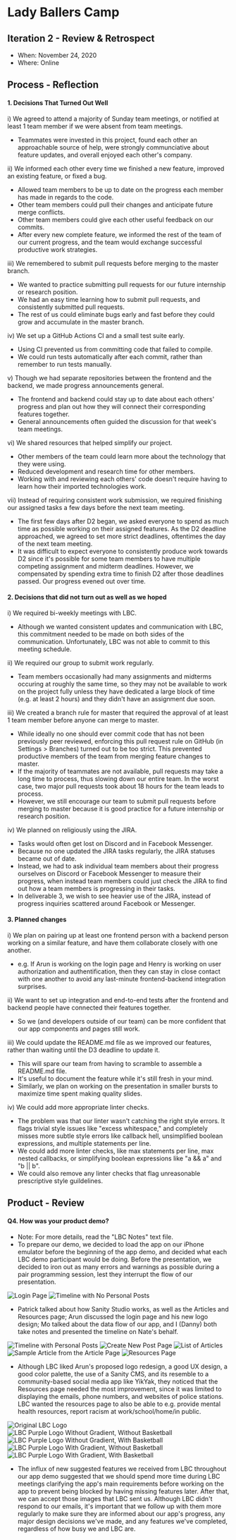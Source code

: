 # Lady Ballers Camp

 <!-- > _Note:_ This document is meant to be written during (or shortly after) your review meeting, which should happen fairly close to the due date.      
 >      
 > _Suggestion:_ Have your review meeting a day or two before the due date. This way you will have some time to go over (and edit) this document, and all team members should have a chance to make their contribution. -->


## Iteration 2 - Review & Retrospect
<!-- TODO: Fill in the last demo meeting before the D2 deadline. 
Ideally this is the time before your team introspective meeting. -->
<!-- TODO: Though if you do have meeting minutes from your partner meetings, 
that could be something good to link to from one of the documents! -->

 * When: November 24, 2020
 * Where: Online

## Process - Reflection

#### 1. Decisions That Turned Out Well 
<!-- List **process-related** (i.e. team organization and how you work) decisions that, in retrospect, 
turned out to be successful. -->
<!-- * 2 - 4 decisions.
 * Ordered from most to least important.
 * Explain why (i.e. give a supporting argument) you consider a decision to be successful.
 * Feel free to refer/link to process artifact(s). -->

i) We agreed to attend a majority of Sunday team meetings, or notified at least 1 team member if we were absent from team meetings.
- Teammates were invested in this project, found each other an approachable source of help, were strongly communciative about
feature updates, and overall enjoyed each other's company.

ii) We informed each other every time we finished a new feature, improved an existing feature, or fixed a bug.
- Allowed team members to be up to date on the progress each member has made in regards to the code.
- Other team members could pull their changes and anticipate future merge conflicts.
- Other team members could give each other useful feedback on our commits.
- After every new complete feature, we informed the rest of the team of our current progress,
and the team would exchange successful productive work strategies.

iii) We remembered to submit pull requests before merging to the master branch.
- We wanted to practice submitting pull requests for our future internship or research position.
- We had an easy time learning how to submit pull requests, and consistently submitted pull requests.
- The rest of us could eliminate bugs early and fast before they could grow and accumulate in the master branch.

iv) We set up a GitHub Actions CI and a small test suite early.
- Using CI prevented us from committing code that failed to compile.
- We could run tests automatically after each commit, rather than remember to run tests manually.

v) Though we had separate repositories between the frontend and the backend, we made progress announcements general.
- The frontend and backend could stay up to date about each others' progress and plan out how they will connect
their corresponding features together.
- General announcements often guided the discussion for that week's team meetings.

vi) We shared resources that helped simplify our project.
- Other members of the team could learn more about the technology that they were using.
- Reduced development and research time for other members.
- Working with and reviewing each others' code doesn't require having to learn how their imported technologies work.

vii) Instead of requiring consistent work submission, we required finishing our assigned tasks a few days before the next team meeting.
- The first few days after D2 began, we asked everyone to spend as much time as possible working on their assigned features.
As the D2 deadline approached, we agreed to set more strict deadlines, oftentimes the day of the next team meeting.
- It was difficult to expect everyone to consistently produce work towards D2 since it's possible for some team members to have multiple
competing assignment and midterm deadlines. However, we compensated by spending extra time to finish D2 after those deadlines passed.
Our progress evened out over time.

#### 2. Decisions that did not turn out as well as we hoped
<!-- List **process-related** (i.e. team organization and how you work) decisions that, in retrospect, 
were not as successful as you thought they would be. --->
 <!-- * 2 - 4 decisions.
 * Ordered from most to least important.
 * Explain why (i.e. give a supporting argument) you consider a decision to be unsuccessful
 * Feel free to refer/link to process artifact(s). -->

i) We required bi-weekly meetings with LBC.
- Although we wanted consistent updates and communication with LBC, this commitment needed to be made on both sides of the communication. Unfortunately, LBC was not able to commit to this meeting schedule.

ii) We required our group to submit work regularly.
- Team members occasionally had many assignments and midterms occuring at roughly the same time, so they may not be available to work on the project fully unless they have dedicated a large block of time (e.g. at least 2 hours) and they didn't have an assignment due soon.

iii) We created a branch rule for master that required the approval of at least 1 team member before anyone can merge to master.
-  While ideally no one should ever commit code that has not been previously peer reviewed, enforcing this pull request rule on GitHub (in Settings > Branches) turned out to be too strict. This prevented productive members of the team from merging feature changes to master.
- If the majority of teammates are not available, pull requests may take a long time to process, thus slowing down our entire team. In the worst case, two major pull requests took about 18 hours for the team leads to process.
- However, we still encourage our team to submit pull requests before merging to master because it is good practice for a future internship or research position.

iv) We planned on religiously using the JIRA.
- Tasks would often get lost on Discord and in Facebook Messenger.
- Because no one updated the JIRA tasks regularly, the JIRA statuses became out
of date. 
- Instead, we had to ask individual team members about their progress ourselves 
on Discord or Facebook Messenger to measure their progress, when instead team members
could just check the JIRA to find out how a team members is progressing in their tasks.
- In deliverable 3, we wish to see heavier use of the JIRA, instead of progress inquiries
scattered around Facebook or Messenger.

#### 3. Planned changes
<!-- List any **process-related** (i.e. team organization and how you work) changes you are planning to make 
(if there are any). -->
<!-- * Ordered from most to least important.
 * Explain why you are making a change. -->

i) We plan on pairing up at least one frontend person with a backend person working on a similar feature, and have
them collaborate closely with one another.
- e.g. If Arun is working on the login page and Henry is working on user authorization and authentification, then
they can stay in close contact with one another to avoid any last-minute frontend-backend integration surprises.

ii) We want to set up integration and end-to-end tests after the frontend and backend people have connected their
features together.
- So we (and developers outside of our team) can be more confident that our app components and pages still work.

iii) We could update the README.md file as we improved our features, rather than waiting until the D3 deadline to update it.
- This will spare our team from having to scramble to assemble a README.md file.
- It's useful to document the feature while it's still fresh in your mind.
- Similarly, we plan on working on the presentation in smaller bursts to maximize time spent making quality slides.

iv) We could add more appropriate linter checks.
- The problem was that our linter wasn't catching the right style errors. It flags trivial style issues like "excess whitespace," and completely misses more subtle style errors like callback hell, unsimplified boolean expressions, and multiple statements per line.
- We could add more linter checks, like max statements per line, max nested callbacks, or simplifying boolean expressions
like "a && a" and "b || b".
- We could also remove any linter checks that flag unreasonable prescriptive style guildelines.

## Product - Review

#### Q4. How was your product demo?
 <!-- * How did you prepare your demo?
 * What did you manage to demo to your partner?
 * Did your partner accept the features?
 * Were there change requests?
 * What did you learn from the demo from either a process or product perspective?
 * This section will be marked very leniently so keep it brief and just make sure the points are addressed -->
 
 <!-- TODOs: 
- LBC sent Patrick a set of articles for our Sanity page, and the LBC logo.
(TODO: Insert images of articles here)
- Arun proposed a set of redesigned LBC logos.
(TODO: Insert LBC original logo)
(TODO: Insert Arun's proposed LBC logos)
- TODO: 1. Meeting highlights with LBC.
- TODO: 2. Partner feedback on app.
- TODO: 3. Major decisions LBC wants us to implement.
- TODO: 4. Reflect on how meetings are going, based on coversations you've had with them.
-->

- Note: For more details, read the "LBC Notes" text file.
- To prepare our demo, we decided to load the app on our iPhone emulator before the beginning of
the app demo, and decided what each LBC demo participant would be doing. Before the presentation, we decided to iron out as 
many errors and warnings as possible during a pair programming session, lest they interrupt the flow of our presentation.

![Login Page](https://github.com/csc301-fall-2020/team-project-13-lady-ballers-camp-frontend/blob/iteration-02-review.md/readme_images/login_page.png)
![Timeline with No Personal Posts](https://github.com/csc301-fall-2020/team-project-13-lady-ballers-camp-frontend/blob/iteration-02-review.md/readme_images/timeline_page_no_personal_posts.png)

- Patrick talked about how Sanity Studio works, as well as the Articles and Resources page; Arun discussed the login 
page and his new logo design; Mo talked about the data flow of our app, and I (Danny) both take notes and presented the 
timeline on Nate's behalf.

![Timeline with Personal Posts](https://github.com/csc301-fall-2020/team-project-13-lady-ballers-camp-frontend/blob/iteration-02-review.md/readme_images/timeline_page_with_personal_posts.png)
![Create New Post Page](https://github.com/csc301-fall-2020/team-project-13-lady-ballers-camp-frontend/blob/iteration-02-review.md/readme_images/create_new_post.png)
![List of Articles](https://github.com/csc301-fall-2020/team-project-13-lady-ballers-camp-frontend/blob/iteration-02-review.md/readme_images/articles_page.png)
![Sample Article from the Article Page](https://github.com/csc301-fall-2020/team-project-13-lady-ballers-camp-frontend/blob/iteration-02-review.md/readme_images/sample_lbc_article.png)
![Resources Page](https://github.com/csc301-fall-2020/team-project-13-lady-ballers-camp-frontend/blob/iteration-02-review.md/readme_images/resources_page.png)

- Although LBC liked Arun's proposed logo redesign, a good UX design, a good color palette, the use of a Sanity CMS,
and its resemble to a community-based social media app like YikYak, they noticed that the Resources page needed the most improvement, since it was limited to displaying the emails, phone numbers, and websites of police stations. LBC wanted the 
resources page to also be able to e.g. provide mental health resources, report racism at work/school/home/in public.

![Original LBC Logo](https://github.com/csc301-fall-2020/team-project-13-lady-ballers-camp-frontend/blob/iteration-02-review.md/readme_images/original_lbc_logo.png)
![LBC Purple Logo Without Gradient, Without Basketball](https://github.com/csc301-fall-2020/team-project-13-lady-ballers-camp-frontend/blob/iteration-02-review.md/readme_images/logo_no_ball.png)
![LBC Purple Logo Without Gradient, With Basketball](https://github.com/csc301-fall-2020/team-project-13-lady-ballers-camp-frontend/blob/iteration-02-review.md/readme_images/logo_with_ball.png)
![LBC Purple Logo With Gradient, Without Basketball](https://github.com/csc301-fall-2020/team-project-13-lady-ballers-camp-frontend/blob/iteration-02-review.md/readme_images/lbc_logo_no_ball_gradient.png)
![LBC Purple Logo With Gradient, With Basketball](https://github.com/csc301-fall-2020/team-project-13-lady-ballers-camp-frontend/blob/iteration-02-review.md/readme_images/lbc_logo_with_ball_gradient.png)

- The influx of new suggested features we received from LBC throughout our app demo suggested that we should spend more 
time during LBC meetings clarifying the app's main requirements before working on the app to prevent being blocked by having
missing features later. After that, we can accept those images that LBC sent us. Although LBC didn't respond to our emails, 
it's important that we follow up with them more regularly to make sure they are informed about our app's progress, any major design decisions we've made, and any features we've completed,
regardless of how busy we and LBC are.
